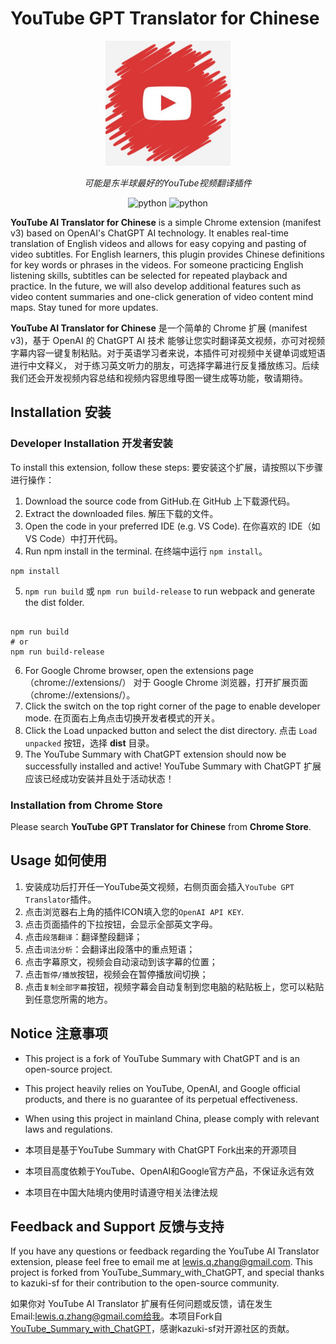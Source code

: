 # YouTube GPT Translator for Chinese

<center>
  <img src="./src/images/icon.png" width="200"/>
</center>
<p align="center">
  <em>可能是东半球最好的YouTube视频翻译插件</em>
</p>
<p align="center">
    <img src="https://img.shields.io/badge/manifest-v3-blue" alt="python">
    <img src="https://img.shields.io/badge/chrome-116-red" alt="python">
</p>

**YouTube AI Translator for Chinese** is a simple Chrome extension (manifest v3) based on OpenAI's ChatGPT AI technology. It enables real-time translation of English videos and allows for easy copying and pasting of video subtitles. For English learners, this plugin provides Chinese definitions for key words or phrases in the videos. For someone practicing English listening skills, subtitles can be selected for repeated playback and practice. In the future, we will also develop additional features such as video content summaries and one-click generation of video content mind maps. Stay tuned for more updates.

**YouTube AI Translator for Chinese** 是一个简单的 Chrome 扩展 (manifest v3)，基于 OpenAI 的 ChatGPT AI 技术
能够让您实时翻译英文视频，亦可对视频字幕内容一键复制粘贴。对于英语学习者来说，本插件可对视频中关键单词或短语进行中文释义，
对于练习英文听力的朋友，可选择字幕进行反复播放练习。后续我们还会开发视频内容总结和视频内容思维导图一键生成等功能，敬请期待。

## Installation 安装

### Developer Installation 开发者安装

To install this extension, follow these steps:
要安装这个扩展，请按照以下步骤进行操作：

1. Download the source code from GitHub.在 GitHub 上下载源代码。
2. Extract the downloaded files. 解压下载的文件。
3. Open the code in your preferred IDE (e.g. VS Code). 在你喜欢的 IDE（如 VS Code）中打开代码。
4. Run npm install in the terminal. 在终端中运行 `npm install`。

```
npm install
```

5. `npm run build` 或 `npm run build-release` to run webpack and generate the dist folder.

```

npm run build
# or
npm run build-release
```

6. For Google Chrome browser, open the extensions page（chrome://extensions/）  对于 Google Chrome 浏览器，打开扩展页面（chrome://extensions/）。
7. Click the switch on the top right corner of the page to enable developer mode. 在页面右上角点击切换开发者模式的开关。
8. Click the Load unpacked button and select the dist directory. 点击 `Load unpacked` 按钮，选择 **dist** 目录。
9. The YouTube Summary with ChatGPT extension should now be successfully installed and active! YouTube Summary with ChatGPT 扩展应该已经成功安装并且处于活动状态！

### Installation from Chrome Store

Please search **YouTube GPT Translator for Chinese** from **Chrome Store**.

## Usage 如何使用

1. 安装成功后打开任一YouTube英文视频，右侧页面会插入`YouTube GPT Translator`插件。
2. 点击浏览器右上角的插件ICON填入您的`OpenAI API KEY`.
3. 点击页面插件的下拉按钮，会显示全部英文字母。
4. 点击`段落翻译`：翻译整段翻译；
5. 点击`词法分析`：会翻译出段落中的重点短语；
6. 点击字幕原文，视频会自动滚动到该字幕的位置；
7. 点击`暂停/播放`按钮，视频会在暂停播放间切换；
8. 点击`复制全部字幕`按钮，视频字幕会自动复制到您电脑的粘贴板上，您可以粘贴到任意您所需的地方。

## Notice 注意事项 

- This project is a fork of YouTube Summary with ChatGPT and is an open-source project.
- This project heavily relies on YouTube, OpenAI, and Google official products, and there is no guarantee of its perpetual effectiveness.
- When using this project in mainland China, please comply with relevant laws and regulations.


- 本项目是基于YouTube Summary with ChatGPT Fork出来的开源项目
- 本项目高度依赖于YouTube、OpenAI和Google官方产品，不保证永远有效
- 本项目在中国大陆境内使用时请遵守相关法律法规

## Feedback and Support 反馈与支持

If you have any questions or feedback regarding the YouTube AI Translator extension, please feel free to email me at lewis.q.zhang@gmail.com.
This project is forked from YouTube_Summary_with_ChatGPT, and special thanks to kazuki-sf for their contribution to the open-source community.

如果你对 YouTube AI Translator 扩展有任何问题或反馈，请在发生Email:lewis.q.zhang@gmail.com给我。本项目Fork自[YouTube_Summary_with_ChatGPT](https://github.com/kazuki-sf/YouTube_Summary_with_ChatGPT)，感谢kazuki-sf对开源社区的贡献。